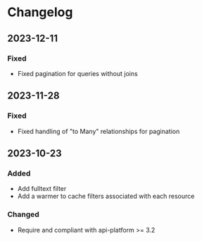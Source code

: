 # Changelog

## 2023-12-11
### Fixed
* Fixed pagination for queries without joins

## 2023-11-28
### Fixed
* Fixed handling of "to Many" relationships for pagination

## 2023-10-23
### Added
* Add fulltext filter
* Add a warmer to cache filters associated with each resource
### Changed
* Require and compliant with api-platform >= 3.2
